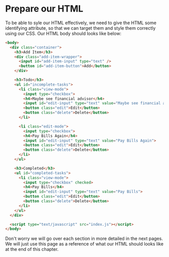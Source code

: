 # Prepare our HTML

To be able to syle our HTML effectively, we need to give the HTML some identifying attribute, so that we can target them and style them correctly using our CSS. Our HTML body should looks like below:

```html
<body>
  <div class="container">
    <h3>Add Item</h3>
    <div class="add-item-wrapper">
      <input id="add-item-input" type="text" />
      <button id="add-item-button">Add</button>
    </div>

    <h3>Todo</h3>
    <ul id="incomplete-tasks">
      <li class="view-mode">
        <input type="checkbox">
        <h4>Maybe see financial advisor</h4>
        <input id="edit-input" type="text" value="Maybe see financial advisor">
        <button class="edit">Edit</button>
        <button class="delete">Delete</button>
      </li>

      <li class="edit-mode">
        <input type="checkbox">
        <h4>Pay Bills Again</h4>
        <input id="edit-input" type="text" value="Pay Bills Again">
        <button class="edit">Edit</button>
        <button class="delete">Delete</button>
      </li>
    </ul>

    <h3>Completed</h3>
    <ul id="completed-tasks">
      <li class="view-mode">
        <input type="checkbox" checked>
        <h4>Pay Bills</h4>
        <input id="edit-input" type="text" value="Pay Bills">
        <button class="edit">Edit</button>
        <button class="delete">Delete</button>
      </li>
    </ul>
  </div>

  <script type="text/javascript" src="index.js"></script>
</body>
```

Don't worry we will go over each section in more detailed in the next pages. We will just use this page as a reference of what our HTML should looks like at the end of this chapter.